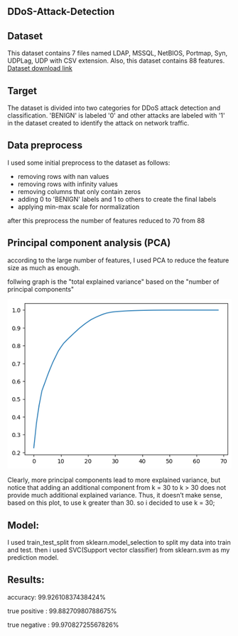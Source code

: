 ## DDoS-Attack-Detection

## Dataset
This dataset contains 7 files named LDAP, MSSQL, NetBIOS, Portmap, Syn, UDPLag, UDP with CSV extension. Also, this dataset contains 88 features.
[Dataset download link](https://drive.google.com/file/d/1v7ZeffblKhW_wYApmoxaTqHJvPDp2r-_/view?usp=share_link)

## Target
The dataset is divided into two categories for DDoS attack detection and classification. 'BENIGN' is labeled '0' and other attacks are labeled with '1' in the dataset created to identify the attack on network traffic.

## Data preprocess
I used some initial preprocess to the dataset as follows:
- removing rows with nan values
- removing rows with infinity values
- removing columns that only contain zeros
- adding 0 to 'BENIGN' labels and 1 to others to create the final labels
- applying min-max scale for normalization

after this preprocess the number of features reduced to 70 from 88

## Principal component analysis (PCA)
according to the large number of features, I used PCA to reduce the feature size as much as enough.


follwing graph is the "total explained variance" based on the "number of principal components"

![alt text](/images/pca.png)


Clearly, more principal components lead to more explained variance, but notice that adding an additional component from k = 30 to k > 30 does not provide much additional explained variance. Thus, it doesn’t make sense, based on this plot, to use k greater than 30.
so i decided to use k = 30;
## Model:
I used train_test_split from sklearn.model_selection to split my data into train and test. then i used SVC(Support vector classifier) from sklearn.svm as my prediction model.
## Results:
accuracy: 99.92610837438424%

true positive :  99.88270980788675%

true negative :  99.97082725567826%